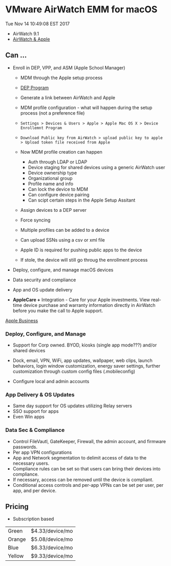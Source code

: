 # VMware AirWatch EMM for macOS

Tue Nov 14 10:49:08 EST 2017

-   AirWatch 9.1
-   [AirWatch & Apple](https://air-watch.com/apple "air-watch.com/apple")

## Can ...

-   Enroll in DEP, VPP, and ASM (Apple School Manager)

    -   MDM through the Apple setup process

    -   [DEP Program](https://deploy.apple.com)

    -   Generate a link between AirWatch and Apple

    -   MDM profile configuration - what will happen during the setup process (not a preference file)

    -   `Settings > Devices & Users > Apple > Apple Mac OS X > Device Enrollemnt Program`

    -   `Download Public key from AirWatch > upload public key to apple > Upload token file received from Apple`

    -   Now MDM profile creation can happen
        
        -   Auth through LDAP or LDAP
        -   Device staging for shared devices using a generic AirWatch user
        -   Device ownership type 
        -   Organizational group
        -   Profile name and info 
        -   Can lock the device to MDM
        -   Can configure device pairing
        -   Can scipt certain steps in the Apple Setup Assitant

    -   Assign devices to a DEP server 

    -   Force syncing 

    -   Multiple profiles can be added to a device

    -   Can upload SSNs using a csv or xml file

    -   Apple ID is required for pushing public apps to the device

    -   If stole, the device will still go throug the enrollment process 

-   Deploy, configure, and manage macOS devices 

-   Data security and compliance 

-   App and OS update delivery

-   **AppleCare +** Integration - Care for your Apple investments. View real-time device purchase and warranty information directly in AirWatch before you make the call to Apple support.

[Apple Business](https://www.apple.com/business/resources/#management "Apple for Business")


### Deploy, Configure, and Manage

-   Support for Corp owned.  BYOD, kiosks (single app mode???) and/or shared devices 

-   Dock, email, VPN, WiFi, app updates, wallpaper, web clips, launch behaviors, login window customization, energy saver settings, further customization through custom config files (.mobileconfig)

-   Configure local and admin accounts 


### App Delivery & OS Updates 

-   Same day support for OS updates utilizing Relay servers 
-   SSO support for apps
-   Even Win apps 


### Data Sec & Compliance 

-   Control FileVautl, GateKeeper, Firewall, the admin account, and firmware passwords.
-   Per app VPN configurations
-   App and Network segmentation to delimit access of data to the necessary users. 
-   Compliance rules can be set so that users can bring their devices into compliance. 
-   If necessary, access can be removed until the device is compliant. 
-   Conditional access controls and per-app VPNs can be set per user, per app, and per device. 

## Pricing

-   Subscription based

<table>
<tr>
    <td>Green</td>
    <td>$4.33/device/mo<t/td>
</tr>

<tr>
    <td>Orange</td>
    <td>$5.08/device/mo<t/td>
</tr>

<tr>
    <td>Blue</td>
    <td>$6.33/device/mo<t/td>
</tr>

<tr>
    <td>Yellow</td>
    <td>$9.33/device/mo<t/td>
</tr>
</table>

